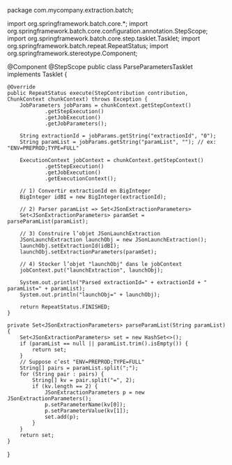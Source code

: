 package com.mycompany.extraction.batch;

import org.springframework.batch.core.*;
import org.springframework.batch.core.configuration.annotation.StepScope;
import org.springframework.batch.core.step.tasklet.Tasklet;
import org.springframework.batch.repeat.RepeatStatus;
import org.springframework.stereotype.Component;

@Component
@StepScope
public class ParseParametersTasklet implements Tasklet {

    @Override
    public RepeatStatus execute(StepContribution contribution, ChunkContext chunkContext) throws Exception {
        JobParameters jobParams = chunkContext.getStepContext()
                .getStepExecution()
                .getJobExecution()
                .getJobParameters();

        String extractionId = jobParams.getString("extractionId", "0");
        String paramList = jobParams.getString("paramList", ""); // ex: "ENV=PREPROD;TYPE=FULL"

        ExecutionContext jobContext = chunkContext.getStepContext()
                .getStepExecution()
                .getJobExecution()
                .getExecutionContext();

        // 1) Convertir extractionId en BigInteger
        BigInteger idBI = new BigInteger(extractionId);

        // 2) Parser paramList => Set<JSonExtractionParameters>
        Set<JSonExtractionParameters> paramSet = parseParamList(paramList);

        // 3) Construire l’objet JSonLaunchExtraction
        JSonLaunchExtraction launchObj = new JSonLaunchExtraction();
        launchObj.setExtractionId(idBI);
        launchObj.setExtractionParameters(paramSet);

        // 4) Stocker l’objet "launchObj" dans le jobContext
        jobContext.put("launchExtraction", launchObj);

        System.out.println("Parsed extractionId=" + extractionId + " paramList=" + paramList);
        System.out.println("launchObj=" + launchObj);

        return RepeatStatus.FINISHED;
    }

    private Set<JSonExtractionParameters> parseParamList(String paramList) {
        Set<JSonExtractionParameters> set = new HashSet<>();
        if (paramList == null || paramList.trim().isEmpty()) {
            return set;
        }
        // Suppose c’est "ENV=PREPROD;TYPE=FULL"
        String[] pairs = paramList.split(";");
        for (String pair : pairs) {
            String[] kv = pair.split("=", 2);
            if (kv.length == 2) {
                JSonExtractionParameters p = new JSonExtractionParameters();
                p.setParameterName(kv[0]);
                p.setParameterValue(kv[1]);
                set.add(p);
            }
        }
        return set;
    }
}
